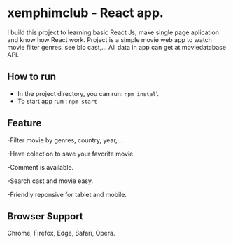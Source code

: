# xemphimclub - React app.
I build this project to learning basic React Js, make single page aplication and know how React work. Project is a simple movie web app to watch movie filter genres, see bio cast,... All data in app can get at moviedatabase API.
## How to run
- In the project directory, you can run: `npm install`
- To start app run : `npm start`


## Feature
-Filter movie by genres, country, year,...

-Have colection to save your favorite movie.

-Comment is available.

-Search cast and movie easy.

-Friendly reponsive for tablet and mobile.

## Browser Support
Chrome,
 Firefox, 
 Edge, 
 Safari, 
 Opera.

